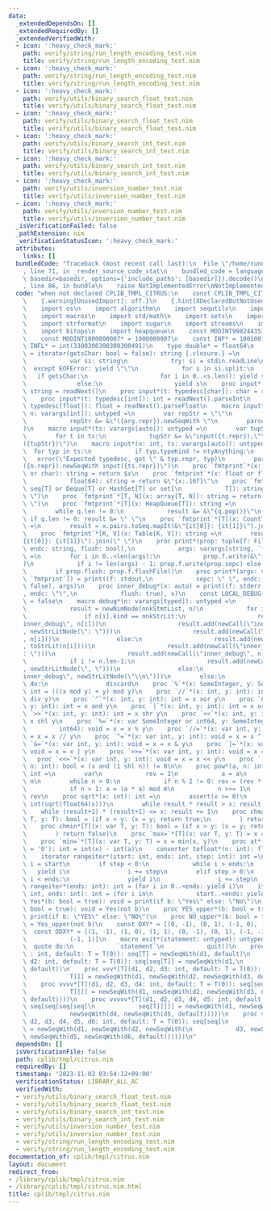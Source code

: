 ```yaml
---
data:
  _extendedDependsOn: []
  _extendedRequiredBy: []
  _extendedVerifiedWith:
  - icon: ':heavy_check_mark:'
    path: verify/string/run_length_encoding_test.nim
    title: verify/string/run_length_encoding_test.nim
  - icon: ':heavy_check_mark:'
    path: verify/string/run_length_encoding_test.nim
    title: verify/string/run_length_encoding_test.nim
  - icon: ':heavy_check_mark:'
    path: verify/utils/binary_search_float_test.nim
    title: verify/utils/binary_search_float_test.nim
  - icon: ':heavy_check_mark:'
    path: verify/utils/binary_search_float_test.nim
    title: verify/utils/binary_search_float_test.nim
  - icon: ':heavy_check_mark:'
    path: verify/utils/binary_search_int_test.nim
    title: verify/utils/binary_search_int_test.nim
  - icon: ':heavy_check_mark:'
    path: verify/utils/binary_search_int_test.nim
    title: verify/utils/binary_search_int_test.nim
  - icon: ':heavy_check_mark:'
    path: verify/utils/inversion_number_test.nim
    title: verify/utils/inversion_number_test.nim
  - icon: ':heavy_check_mark:'
    path: verify/utils/inversion_number_test.nim
    title: verify/utils/inversion_number_test.nim
  _isVerificationFailed: false
  _pathExtension: nim
  _verificationStatusIcon: ':heavy_check_mark:'
  attributes:
    links: []
  bundledCode: "Traceback (most recent call last):\n  File \"/home/runner/.local/lib/python3.10/site-packages/onlinejudge_verify/documentation/build.py\"\
    , line 71, in _render_source_code_stat\n    bundled_code = language.bundle(stat.path,\
    \ basedir=basedir, options={'include_paths': [basedir]}).decode()\n  File \"/home/runner/.local/lib/python3.10/site-packages/onlinejudge_verify/languages/nim.py\"\
    , line 86, in bundle\n    raise NotImplementedError\nNotImplementedError\n"
  code: "when not declared CPLIB_TMPL_CITRUS:\n    const CPLIB_TMPL_CITRUS* = 1\n\
    \    {.warning[UnusedImport]: off.}\n    {.hint[XDeclaredButNotUsed]: off.}\n\
    \    import os\n    import algorithm\n    import sequtils\n    import tables\n\
    \    import macros\n    import std/math\n    import sets\n    import strutils\n\
    \    import strformat\n    import sugar\n    import streams\n    import deques\n\
    \    import bitops\n    import heapqueue\n    const MODINT998244353* = 998244353\n\
    \    const MODINT1000000007* = 1000000007\n    const INF* = 100100111\n    const\
    \ INFL* = int(3300300300300300491)\n    type double* = float64\n    let readNext\
    \ = iterator(getsChar: bool = false): string {.closure.} =\n        while true:\n\
    \            var si: string\n            try: si = stdin.readLine\n          \
    \  except EOFError: yield \"\"\n            for s in si.split:\n             \
    \   if getsChar:\n                    for i in 0..<s.len(): yield s[i..i]\n  \
    \              else:\n                    yield s\n    proc input*(t: typedesc[string]):\
    \ string = readNext()\n    proc input*(t: typedesc[char]): char = readNext(true)[0]\n\
    \    proc input*(t: typedesc[int]): int = readNext().parseInt\n    proc input*(t:\
    \ typedesc[float]): float = readNext().parseFloat\n    macro input*(t: typedesc,\
    \ n: varargs[int]): untyped =\n        var repStr = \"\"\n        for arg in n:\n\
    \            repStr &= &\"({arg.repr}).newSeqWith \"\n        parseExpr(&\"{repStr}input({t})\"\
    )\n    macro input*(ts: varargs[auto]): untyped =\n        var tupStr = \"\"\n\
    \        for t in ts:\n            tupStr &= &\"input({t.repr}),\"\n        parseExpr(&\"\
    ({tupStr})\")\n    macro input*(n: int, ts: varargs[auto]): untyped =\n      \
    \  for typ in ts:\n            if typ.typeKind != ntyAnything:\n             \
    \   error(\"Expected typedesc, got \" & typ.repr, typ)\n        parseExpr(&\"\
    ({n.repr}).newSeqWith input({ts.repr})\")\n    proc `fmtprint`*(x: int or string\
    \ or char): string = return $x\n    proc `fmtprint`*(x: float or float32 or\n\
    \            float64): string = return &\"{x:.16f}\"\n    proc `fmtprint`*[T](x:\
    \ seq[T] or Deque[T] or HashSet[T] or set[\n            T]): string = return x.toSeq.join(\"\
    \ \")\n    proc `fmtprint`*[T, N](x: array[T, N]): string = return x.toSeq.join(\"\
    \ \")\n    proc `fmtprint`*[T](x: HeapQueue[T]): string =\n        var q = x\n\
    \        while q.len != 0:\n            result &= &\"{q.pop()}\"\n           \
    \ if q.len != 0: result &= \" \"\n    proc `fmtprint`*[T](x: CountTable[T]): string\
    \ =\n        result = x.pairs.toSeq.mapIt(&\"{it[0]}: {it[1]}\").join(\" \")\n\
    \    proc `fmtprint`*[K, V](x: Table[K, V]): string =\n        result = x.pairs.toSeq.mapIt(&\"\
    {it[0]}: {it[1]}\").join(\" \")\n    proc print*(prop: tuple[f: File, sepc: string,\
    \ endc: string, flush: bool],\n            args: varargs[string, `fmtprint`])\
    \ =\n        for i in 0..<len(args):\n            prop.f.write(&\"{args[i]}\"\
    )\n            if i != len(args) - 1: prop.f.write(prop.sepc) else: prop.f.write(prop.endc)\n\
    \        if prop.flush: prop.f.flushFile()\n    proc print*(args: varargs[string,\
    \ `fmtprint`]) = print((f: stdout,\n            sepc: \" \", endc: \"\\n\", flush:\
    \ false), args)\n    proc inner_debug*(x: auto) = print((f: stderr, sepc: \"\"\
    , endc: \"\",\n            flush: true), x)\n    const LOCAL_DEBUG{.booldefine.}\
    \ = false\n    macro debug*(n: varargs[typed]): untyped =\n        when LOCAL_DEBUG:\n\
    \            result = newNimNode(nnkStmtList, n)\n            for i in 0..n.len-1:\n\
    \                if n[i].kind == nnkStrLit:\n                    result.add(newCall(\"\
    inner_debug\", n[i]))\n                    result.add(newCall(\"inner_debug\"\
    , newStrLitNode(\": \")))\n                    result.add(newCall(\"inner_debug\"\
    , n[i]))\n                else:\n                    result.add(newCall(\"inner_debug\"\
    , toStrLit(n[i])))\n                    result.add(newCall(\"inner_debug\", newStrLitNode(\"\
    : \")))\n                    result.add(newCall(\"inner_debug\", n[i]))\n    \
    \            if i != n.len-1:\n                    result.add(newCall(\"inner_debug\"\
    , newStrLitNode(\", \")))\n                else:\n                    result.add(newCall(\"\
    inner_debug\", newStrLitNode(\"\\n\")))\n        else:\n            return quote\
    \ do:\n                discard\n    proc `%`*(x: SomeInteger, y: SomeInteger):\
    \ int = (((x mod y) + y) mod y)\n    proc `//`*(x: int, y: int): int = ((x - (x%y))\
    \ div y)\n    proc `^`*(x: int, y: int): int = x xor y\n    proc `&`*(x: int,\
    \ y: int): int = x and y\n    proc `|`*(x: int, y: int): int = x or y\n    proc\
    \ `>>`*(x: int, y: int): int = x shr y\n    proc `<<`*(x: int, y: int): int =\
    \ x shl y\n    proc `%=`*(x: var SomeInteger or int64, y: SomeInteger or\n   \
    \         int64): void = x = x % y\n    proc `//=`*(x: var int, y: int): void\
    \ = x = x // y\n    proc `^=`*(x: var int, y: int): void = x = x ^ y\n    proc\
    \ `&=`*(x: var int, y: int): void = x = x & y\n    proc `|=`*(x: var int, y: int):\
    \ void = x = x | y\n    proc `>>=`*(x: var int, y: int): void = x = x >> y\n \
    \   proc `<<=`*(x: var int, y: int): void = x = x << y\n    proc `[]`*(x: int,\
    \ n: int): bool = (x and (1 shl n)) != 0\n\n    proc pow*(a, n: int, m = INFL):\
    \ int =\n        var\n            rev = 1\n            a = a\n            n =\
    \ n\n        while n > 0:\n            if n % 2 != 0: rev = (rev * a) mod m\n\
    \            if n > 1: a = (a * a) mod m\n            n >>= 1\n        return\
    \ rev\n    proc sqrt*(x: int): int =\n        assert(x >= 0)\n        result =\
    \ int(sqrt(float64(x)))\n        while result * result > x: result -= 1\n    \
    \    while (result+1) * (result+1) <= x: result += 1\n    proc chmax*[T](x: var\
    \ T, y: T): bool = (if x < y: (x = y; return true;\n        ) return false)\n\
    \    proc chmin*[T](x: var T, y: T): bool = (if x > y: (x = y; return true;\n\
    \        ) return false)\n    proc `max=`*[T](x: var T, y: T) = x = max(x, y)\n\
    \    proc `min=`*[T](x: var T, y: T) = x = min(x, y)\n    proc at*(x: char, a\
    \ = '0'): int = int(x) - int(a)\n    converter tofloat*(n: int): float = float(n)\n\
    \    iterator rangeiter*(start: int, ends: int, step: int): int =\n        var\
    \ i = start\n        if step < 0:\n            while i > ends:\n             \
    \   yield i\n                i += step\n        elif step > 0:\n            while\
    \ i < ends:\n                yield i\n                i += step\n    iterator\
    \ rangeiter*(ends: int): int = (for i in 0..<ends: yield i)\n    iterator rangeiter*(start:\
    \ int, ends: int): int = (for i in\n            start..<ends: yield i)\n    proc\
    \ Yes*(b: bool = true): void = print(if b: \"Yes\" else: \"No\")\n    proc No*(b:\
    \ bool = true): void = Yes(not b)\n    proc YES_upper*(b: bool = true): void =\
    \ print(if b: \"YES\" else: \"NO\")\n    proc NO_upper*(b: bool = true): void\
    \ = Yes_upper(not b)\n    const DXY* = [(0, -1), (0, 1), (-1, 0), (1, 0)]\n  \
    \  const DDXY* = [(1, -1), (1, 0), (1, 1), (0, -1), (0, 1), (-1, -1), (-1, 0),\n\
    \            (-1, 1)]\n    macro exit*(statement: untyped): untyped =\n      \
    \  quote do:\n            `statement`\n            quit()\n    proc vector*[T](d1,\
    \ : int, default: T = T(0)): seq[T] = newSeqWith(d1, default)\n    proc vv*[T](d1,\
    \ d2: int, default: T = T(0)): seq[seq[T]] = newSeqWith(d1,\n            newSeqWith(d2,\
    \ default))\n    proc vvv*[T](d1, d2, d3: int, default: T = T(0)): seq[seq[seq[\n\
    \            T]]] = newSeqWith(d1, newSeqWith(d2, newSeqWith(d3, default)))\n\
    \    proc vvvv*[T](d1, d2, d3, d4: int, default: T = T(0)): seq[seq[seq[seq[\n\
    \            T]]]] = newSeqWith(d1, newSeqWith(d2, newSeqWith(d3, newSeqWith(d4,\
    \ default))))\n    proc vvvvv*[T](d1, d2, d3, d4, d5: int, default: T = T(0)):\
    \ seq[seq[seq[seq[\n            seq[T]]]]] = newSeqWith(d1, newSeqWith(d2, newSeqWith(d3,\n\
    \            newSeqWith(d4, newSeqWith(d5, default)))))\n    proc vvvvvv*[T](d1,\
    \ d2, d3, d4, d5, d6: int, default: T = T(0)): seq[seq[\n            seq[seq[seq[seq[T]]]]]]\
    \ = newSeqWith(d1, newSeqWith(d2, newSeqWith(\n            d3, newSeqWith(d4,\
    \ newSeqWith(d5, newSeqWith(d6, default))))))\n"
  dependsOn: []
  isVerificationFile: false
  path: cplib/tmpl/citrus.nim
  requiredBy: []
  timestamp: '2023-11-02 03:54:12+09:00'
  verificationStatus: LIBRARY_ALL_AC
  verifiedWith:
  - verify/utils/binary_search_float_test.nim
  - verify/utils/binary_search_float_test.nim
  - verify/utils/binary_search_int_test.nim
  - verify/utils/binary_search_int_test.nim
  - verify/utils/inversion_number_test.nim
  - verify/utils/inversion_number_test.nim
  - verify/string/run_length_encoding_test.nim
  - verify/string/run_length_encoding_test.nim
documentation_of: cplib/tmpl/citrus.nim
layout: document
redirect_from:
- /library/cplib/tmpl/citrus.nim
- /library/cplib/tmpl/citrus.nim.html
title: cplib/tmpl/citrus.nim
---
```


